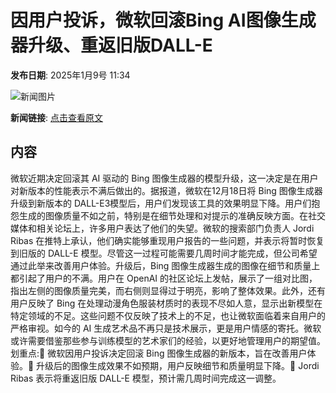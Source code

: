 # 因用户投诉，微软回滚Bing AI图像生成器升级、重返旧版DALL-E

**发布日期**: 2025年1月9号 11:34

![新闻图片](https://pic.chinaz.com/thumb/2025/0109/25010911341660747711.jpg)

**新闻链接**: [点击查看原文](https://www.aibase.com/zh/news/14587)

## 内容

微软近期决定回滚其 AI 驱动的 Bing 图像生成器的模型升级，这一决定是在用户对新版本的性能表示不满后做出的。据报道，微软在12月18日将 Bing 图像生成器升级到新版本的 DALL-E3模型后，用户们发现该工具的效果明显下降。用户们抱怨生成的图像质量不如之前，特别是在细节处理和对提示的准确反映方面。在社交媒体和相关论坛上，许多用户表达了他们的失望。微软的搜索部门负责人 Jordi Ribas 在推特上承认，他们确实能够重现用户报告的一些问题，并表示将暂时恢复到旧版的 DALL-E 模型。尽管这一过程可能需要几周时间才能完成，但公司希望通过此举来改善用户体验。升级后，Bing 图像生成器生成的图像在细节和质量上都引起了用户的不满。用户在 OpenAI 的社区论坛上发帖，展示了一组对比图，指出左侧的图像质量完美，而右侧则显得过于明亮，影响了整体效果。此外，还有用户反映了 Bing 在处理动漫角色服装材质时的表现不尽如人意，显示出新模型在特定领域的不足。这些问题不仅反映了技术上的不足，也让微软面临着来自用户的严格审视。如今的 AI 生成艺术品不再只是技术展示，更是用户情感的寄托。微软或许需要借鉴那些参与训练模型的艺术家们的经验，以更好地管理用户的期望值。划重点:🌟 微软因用户投诉决定回滚 Bing 图像生成器的新版本，旨在改善用户体验。🎨 升级后的图像生成效果不如预期，用户反映细节和质量明显下降。🔧 Jordi Ribas 表示将重返旧版 DALL-E 模型，预计需几周时间完成这一调整。
